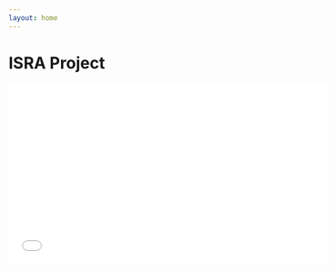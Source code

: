 ```yaml
---
layout: home
---
```


# ISRA Project
<iframe width="560" height="315" src="[https://www.youtube.com/embed/Z7PExj_v-ZU](https://youtube.com/clip/UgkxO5eWq5H7aevxc_MGX-0Ex8IRt_G-A-6Q?si=jwF_g5TcOF8TmrXZ)" title="YouTube video player" frameborder="0" allow="accelerometer; autoplay; clipboard-write; encrypted-media; gyroscope; picture-in-picture" allowfullscreen></iframe>  
